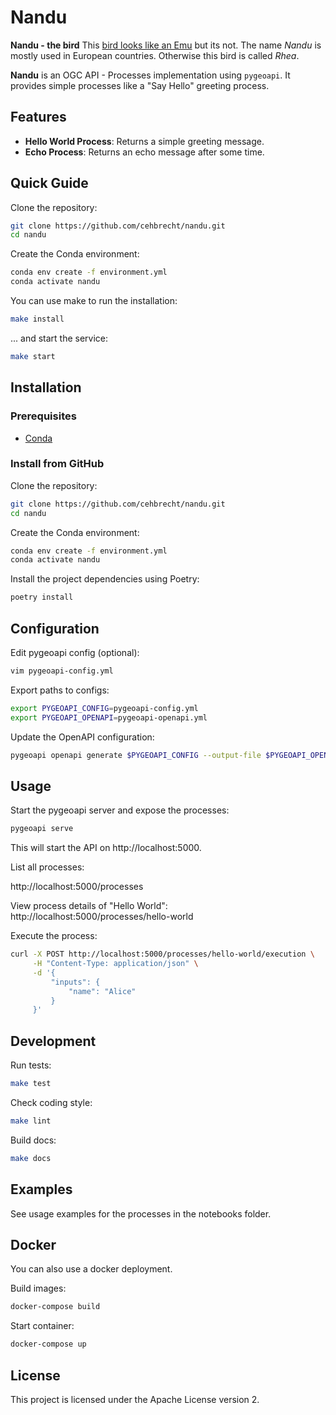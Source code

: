 # Nandu

**Nandu - the bird**
    This [bird looks like an Emu](https://www.gardenandpatiohomeguide.com/birds-that-look-like-emus/) but its not. The name *Nandu* is mostly used in European countries. Otherwise this bird is called *Rhea*.
    

**Nandu** is an OGC API - Processes implementation using `pygeoapi`. It provides simple processes like a "Say Hello" greeting process.

## Features

- **Hello World Process**: Returns a simple greeting message.
- **Echo Process**: Returns an echo message after some time.

## Quick Guide

Clone the repository:
```bash
git clone https://github.com/cehbrecht/nandu.git
cd nandu
```

Create the Conda environment:
```bash
conda env create -f environment.yml
conda activate nandu
```

You can use make to run the installation:
```bash
make install
```

... and start the service:
```bash
make start
```

## Installation

### Prerequisites

- [Conda](https://docs.conda.io/projects/conda/en/latest/user-guide/install/)

### Install from GitHub

Clone the repository:

```bash
git clone https://github.com/cehbrecht/nandu.git
cd nandu
```

Create the Conda environment:

```bash
conda env create -f environment.yml
conda activate nandu
```

Install the project dependencies using Poetry:
```bash
poetry install
```

## Configuration

Edit pygeoapi config (optional):
```bash
vim pygeoapi-config.yml
```

Export paths to configs:

```bash
export PYGEOAPI_CONFIG=pygeoapi-config.yml
export PYGEOAPI_OPENAPI=pygeoapi-openapi.yml 
```

Update the OpenAPI configuration:

```bash
pygeoapi openapi generate $PYGEOAPI_CONFIG --output-file $PYGEOAPI_OPENAPI
```

## Usage

Start the pygeoapi server and expose the processes:
```bash
pygeoapi serve
```

This will start the API on http://localhost:5000.


List all processes:

http://localhost:5000/processes



View process details of "Hello World":
http://localhost:5000/processes/hello-world


Execute the process:
```bash
curl -X POST http://localhost:5000/processes/hello-world/execution \
     -H "Content-Type: application/json" \
     -d '{
         "inputs": {
             "name": "Alice"
         }
     }'
```

## Development

Run tests:
```bash
make test
```

Check coding style:
```bash
make lint
```

Build docs:
```bash
make docs
```

## Examples

See usage examples for the processes in the notebooks folder.

## Docker

You can also use a docker deployment. 

Build images:
```bash
docker-compose build
```

Start container:
```bash
docker-compose up
```

## License

This project is licensed under the Apache License version 2.


